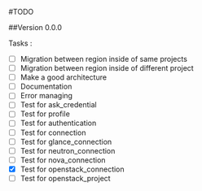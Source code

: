 #TODO

##Version 0.0.0

Tasks :

- [ ] Migration between region inside of same projects
- [ ] Migration between region inside of different project
- [ ] Make a good architecture
- [ ] Documentation
- [ ] Error managing
- [ ] Test for ask_credential
- [ ] Test for profile
- [ ] Test for authentication
- [ ] Test for connection
- [ ] Test for glance_connection
- [ ] Test for neutron_connection
- [ ] Test for nova_connection
- [X] Test for openstack_connection
- [ ] Test for openstack_project

